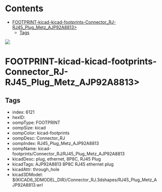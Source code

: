 



Contents
========

* [FOOTPRINT-kicad-kicad-footprints-Connector_RJ-RJ45_Plug_Metz_AJP92A8813>](#footprint-kicad-kicad-footprints-connector_rj-rj45_plug_metz_ajp92a8813)
	* [Tags](#tags)
  
![][im]
# FOOTPRINT-kicad-kicad-footprints-Connector_RJ-RJ45_Plug_Metz_AJP92A8813>

## Tags

- index: 6121
- hexID: 
- oompType: FOOTPRINT
- oompSize: kicad
- oompColor: kicad-footprints
- oompDesc: Connector_RJ
- oompIndex: RJ45_Plug_Metz_AJP92A8813
- oompName: kicad-footprints/Connector_RJ/RJ45_Plug_Metz_AJP92A8813
- kicadDesc: plug, ethernet, 8P8C, RJ45 Plug
- kicadTags: AJP92A8813 8P8C RJ45 ethernet plug
- kicadAttr: through_hole
- kicad3DModel: ${KICAD6_3DMODEL_DIR}/Connector_RJ.3dshapes/RJ45_Plug_Metz_AJP92A8813.wrl



[im]: image.png
